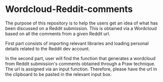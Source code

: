 # Wordcloud-Reddit-comments

The purpose of this repository is to help the users get an idea of what has been discussed on a Reddit submission. This 
is obtained via a Wordcloud based on all the comments from a given Reddit url. 

First part consists of importing relevant libraries and loading personal details related to the Reddit dev account.

In the second part, user will find the function that generates a wordcloud from Reddit submission's comments obtained 
through a Praw technique. The url is assigned via an input function. Therefore, please have the url in the clipboard to 
be pasted in the relevant input box.
